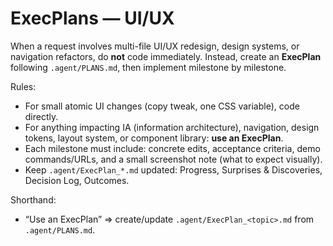 # ExecPlans — UI/UX

When a request involves multi-file UI/UX redesign, design systems, or navigation refactors, do **not** code immediately.
Instead, create an **ExecPlan** following `.agent/PLANS.md`, then implement milestone by milestone.

Rules:
- For small atomic UI changes (copy tweak, one CSS variable), code directly.
- For anything impacting IA (information architecture), navigation, design tokens, layout system, or component library: **use an ExecPlan**.
- Each milestone must include: concrete edits, acceptance criteria, demo commands/URLs, and a small screenshot note (what to expect visually).
- Keep `.agent/ExecPlan_*.md` updated: Progress, Surprises & Discoveries, Decision Log, Outcomes.

Shorthand:
- “Use an ExecPlan” ⇒ create/update `.agent/ExecPlan_<topic>.md` from `.agent/PLANS.md`.
